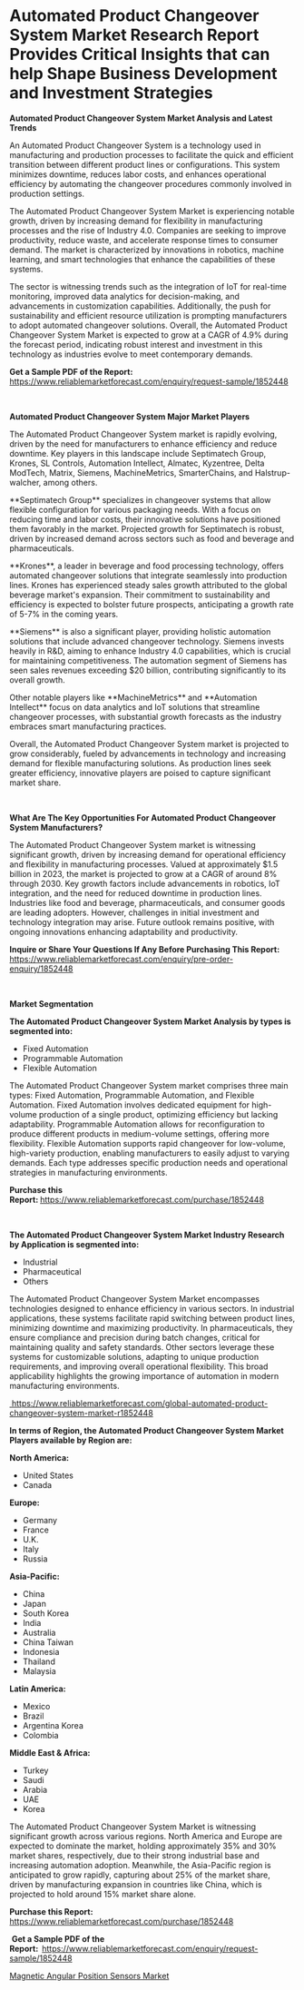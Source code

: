 <p><h1>Automated Product Changeover System Market Research Report Provides Critical Insights that can help Shape Business Development and Investment Strategies</h1></p><p><strong>Automated Product Changeover System Market Analysis and Latest Trends</strong></p>
<p><p>An Automated Product Changeover System is a technology used in manufacturing and production processes to facilitate the quick and efficient transition between different product lines or configurations. This system minimizes downtime, reduces labor costs, and enhances operational efficiency by automating the changeover procedures commonly involved in production settings. </p><p>The Automated Product Changeover System Market is experiencing notable growth, driven by increasing demand for flexibility in manufacturing processes and the rise of Industry 4.0. Companies are seeking to improve productivity, reduce waste, and accelerate response times to consumer demand. The market is characterized by innovations in robotics, machine learning, and smart technologies that enhance the capabilities of these systems.</p><p>The sector is witnessing trends such as the integration of IoT for real-time monitoring, improved data analytics for decision-making, and advancements in customization capabilities. Additionally, the push for sustainability and efficient resource utilization is prompting manufacturers to adopt automated changeover solutions. Overall, the Automated Product Changeover System Market is expected to grow at a CAGR of 4.9% during the forecast period, indicating robust interest and investment in this technology as industries evolve to meet contemporary demands.</p></p>
<p><strong>Get a Sample PDF of the Report:&nbsp;</strong> <a href="https://www.reliablemarketforecast.com/enquiry/request-sample/1852448?utm_campaign=2265&utm_medium=2&utm_source=Github&utm_content=ia&utm_term=28022025&utm_id=automated-product-changeover-system">https://www.reliablemarketforecast.com/enquiry/request-sample/1852448</a></p>
<p>&nbsp;</p>
<p><strong>Automated Product Changeover System Major Market Players</strong></p>
<p><p>The Automated Product Changeover System market is rapidly evolving, driven by the need for manufacturers to enhance efficiency and reduce downtime. Key players in this landscape include Septimatech Group, Krones, SL Controls, Automation Intellect, Almatec, Kyzentree, Delta ModTech, Matrix, Siemens, MachineMetrics, SmarterChains, and Halstrup-walcher, among others.</p><p>**Septimatech Group** specializes in changeover systems that allow flexible configuration for various packaging needs. With a focus on reducing time and labor costs, their innovative solutions have positioned them favorably in the market. Projected growth for Septimatech is robust, driven by increased demand across sectors such as food and beverage and pharmaceuticals.</p><p>**Krones**, a leader in beverage and food processing technology, offers automated changeover solutions that integrate seamlessly into production lines. Krones has experienced steady sales growth attributed to the global beverage market's expansion. Their commitment to sustainability and efficiency is expected to bolster future prospects, anticipating a growth rate of 5-7% in the coming years.</p><p>**Siemens** is also a significant player, providing holistic automation solutions that include advanced changeover technology. Siemens invests heavily in R&D, aiming to enhance Industry 4.0 capabilities, which is crucial for maintaining competitiveness. The automation segment of Siemens has seen sales revenues exceeding $20 billion, contributing significantly to its overall growth.</p><p>Other notable players like **MachineMetrics** and **Automation Intellect** focus on data analytics and IoT solutions that streamline changeover processes, with substantial growth forecasts as the industry embraces smart manufacturing practices. </p><p>Overall, the Automated Product Changeover System market is projected to grow considerably, fueled by advancements in technology and increasing demand for flexible manufacturing solutions. As production lines seek greater efficiency, innovative players are poised to capture significant market share.</p></p>
<p>&nbsp;</p>
<p><strong>What Are The Key Opportunities For Automated Product Changeover System Manufacturers?</strong></p>
<p><p>The Automated Product Changeover System market is witnessing significant growth, driven by increasing demand for operational efficiency and flexibility in manufacturing processes. Valued at approximately $1.5 billion in 2023, the market is projected to grow at a CAGR of around 8% through 2030. Key growth factors include advancements in robotics, IoT integration, and the need for reduced downtime in production lines. Industries like food and beverage, pharmaceuticals, and consumer goods are leading adopters. However, challenges in initial investment and technology integration may arise. Future outlook remains positive, with ongoing innovations enhancing adaptability and productivity.</p></p>
<p><strong>Inquire or Share Your Questions If Any Before Purchasing This Report:</strong> <a href="https://www.reliablemarketforecast.com/enquiry/pre-order-enquiry/1852448?utm_campaign=2265&utm_medium=2&utm_source=Github&utm_content=ia&utm_term=28022025&utm_id=automated-product-changeover-system">https://www.reliablemarketforecast.com/enquiry/pre-order-enquiry/1852448</a></p>
<p>&nbsp;</p>
<p><strong>Market Segmentation</strong></p>
<p><strong>The Automated Product Changeover System Market Analysis by types is segmented into:</strong></p>
<p><ul><li>Fixed Automation</li><li>Programmable Automation</li><li>Flexible Automation</li></ul></p>
<p><p>The Automated Product Changeover System market comprises three main types: Fixed Automation, Programmable Automation, and Flexible Automation. Fixed Automation involves dedicated equipment for high-volume production of a single product, optimizing efficiency but lacking adaptability. Programmable Automation allows for reconfiguration to produce different products in medium-volume settings, offering more flexibility. Flexible Automation supports rapid changeover for low-volume, high-variety production, enabling manufacturers to easily adjust to varying demands. Each type addresses specific production needs and operational strategies in manufacturing environments.</p></p>
<p><strong>Purchase this Report:&nbsp;</strong><a href="https://www.reliablemarketforecast.com/purchase/1852448?utm_campaign=2265&utm_medium=2&utm_source=Github&utm_content=ia&utm_term=28022025&utm_id=automated-product-changeover-system">https://www.reliablemarketforecast.com/purchase/1852448</a></p>
<p>&nbsp;</p>
<p><strong>The Automated Product Changeover System Market Industry Research by Application is segmented into:</strong></p>
<p><ul><li>Industrial</li><li>Pharmaceutical</li><li>Others</li></ul></p>
<p><p>The Automated Product Changeover System Market encompasses technologies designed to enhance efficiency in various sectors. In industrial applications, these systems facilitate rapid switching between product lines, minimizing downtime and maximizing productivity. In pharmaceuticals, they ensure compliance and precision during batch changes, critical for maintaining quality and safety standards. Other sectors leverage these systems for customizable solutions, adapting to unique production requirements, and improving overall operational flexibility. This broad applicability highlights the growing importance of automation in modern manufacturing environments.</p></p>
<p><a href="https://www.reliablemarketforecast.com/global-automated-product-changeover-system-market-r1852448?utm_campaign=2265&utm_medium=2&utm_source=Github&utm_content=ia&utm_term=28022025&utm_id=automated-product-changeover-system">&nbsp;https://www.reliablemarketforecast.com/global-automated-product-changeover-system-market-r1852448</a></p>
<p><strong>In terms of Region, the Automated Product Changeover System Market Players available by Region are:</strong></p>
<p>
    <p> <strong> North America: </strong>
        <ul>
            <li>United States</li>
            <li>Canada</li>
        </ul>
        </p> 
    <p> <strong> Europe: </strong>
        <ul>
            <li>Germany</li>
            <li>France</li>
            <li>U.K.</li>
            <li>Italy</li>
            <li>Russia</li>
        </ul>
        </p> 
    <p> <strong> Asia-Pacific: </strong>
        <ul>
            <li>China</li>
            <li>Japan</li>
            <li>South Korea</li>
            <li>India</li>
            <li>Australia</li>
            <li>China Taiwan</li>
            <li>Indonesia</li>
            <li>Thailand</li>
            <li>Malaysia</li>
        </ul>
        </p> 
    <p> <strong> Latin America: </strong>
        <ul>
            <li>Mexico</li>
            <li>Brazil</li>
            <li>Argentina Korea</li>
            <li>Colombia</li>
        </ul>
        </p> 
    <p> <strong> Middle East & Africa: </strong>
        <ul>
            <li>Turkey</li>
            <li>Saudi</li>
            <li>Arabia</li>
            <li>UAE</li>
            <li>Korea</li>
        </ul>
    </p>
    </p>
<p><p>The Automated Product Changeover System Market is witnessing significant growth across various regions. North America and Europe are expected to dominate the market, holding approximately 35% and 30% market shares, respectively, due to their strong industrial base and increasing automation adoption. Meanwhile, the Asia-Pacific region is anticipated to grow rapidly, capturing about 25% of the market share, driven by manufacturing expansion in countries like China, which is projected to hold around 15% market share alone.</p></p>
<p><strong>Purchase this Report: </strong><a href="https://www.reliablemarketforecast.com/purchase/1852448?utm_campaign=2265&utm_medium=2&utm_source=Github&utm_content=ia&utm_term=28022025&utm_id=automated-product-changeover-system">https://www.reliablemarketforecast.com/purchase/1852448</a></p>
<p>&nbsp;<strong>Get a Sample PDF of the Report:&nbsp;&nbsp;</strong><a href="https://www.reliablemarketforecast.com/enquiry/request-sample/1852448?utm_campaign=2265&utm_medium=2&utm_source=Github&utm_content=ia&utm_term=28022025&utm_id=automated-product-changeover-system">https://www.reliablemarketforecast.com/enquiry/request-sample/1852448</a></p>
<p><strong></strong></p>
<p><p><a href="https://github.com/castoriffic/Market-Research-Report-List-5/blob/main/magnetic-angular-position-sensors-market.md?utm_campaign=2265&utm_medium=2&utm_source=Github&utm_content=ia&utm_term=28022025&utm_id=automated-product-changeover-system">Magnetic Angular Position Sensors Market</a></p></p>